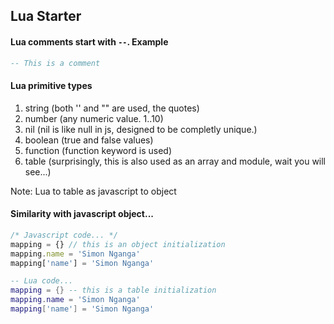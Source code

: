 <link rel="stylesheet" href="./static/style.css">

## Lua Starter
#### Lua comments start with `--`. Example
```lua
-- This is a comment
```
#### Lua primitive types
1. <span class="special">string</span> (both '' and "" are used, the quotes)
2. <span class="special">number</span> (any numeric value. 1..10)
3. <span class="special">nil</span> (nil is like null in js, designed to be completly unique.)
4. <span class="special">boolean</span> (true and false values)
5. <span class="special">function</span> (function keyword is used)
6. <span class="special">table</span> (surprisingly, this is also used as an array and module, wait you will see...)

Note: Lua to table as javascript to object  
#### Similarity with javascript object...
```javascript
/* Javascript code... */
mapping = {} // this is an object initialization
mapping.name = 'Simon Nganga'
mapping['name'] = 'Simon Nganga'
```

```lua
-- Lua code...
mapping = {} -- this is a table initialization
mapping.name = 'Simon Nganga'
mapping['name'] = 'Simon Nganga'
```